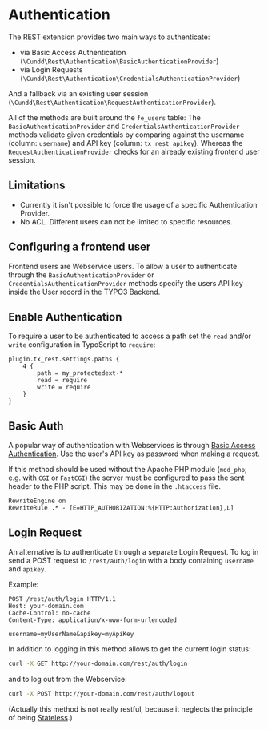 Authentication
==============

The REST extension provides two main ways to authenticate:

- via Basic Access Authentication (`\Cundd\Rest\Authentication\BasicAuthenticationProvider`)
- via Login Requests (`\Cundd\Rest\Authentication\CredentialsAuthenticationProvider`)

And a fallback via an existing user session (`\Cundd\Rest\Authentication\RequestAuthenticationProvider`).

All of the methods are built around the `fe_users` table: The `BasicAuthenticationProvider` and `CredentialsAuthenticationProvider` methods validate given credentials by comparing against the username (column: `username`) and API key (column: `tx_rest_apikey`). Whereas the `RequestAuthenticationProvider` checks for an already existing frontend user session.


Limitations
-----------

- Currently it isn't possible to force the usage of a specific Authentication Provider.
- No ACL. Different users can not be limited to specific resources.


Configuring a frontend user
---------------------------

Frontend users are Webservice users. To allow a user to authenticate through the `BasicAuthenticationProvider` or `CredentialsAuthenticationProvider` methods specify the users API key inside the User record in the TYPO3 Backend.


Enable Authentication
---------------------

To require a user to be authenticated to access a path set the `read` and/or `write` configuration in TypoScript to `require`:

```
plugin.tx_rest.settings.paths {
    4 {
        path = my_protectedext-*
        read = require
        write = require
    }
}
```


Basic Auth
----------

A popular way of authentication with Webservices is through [Basic Access Authentication](http://en.wikipedia.org/wiki/Basic_access_authentication). Use the user's API key as password when making a request.

If this method should be used without the Apache PHP module (`mod_php`; e.g. with `CGI` or `FastCGI`) the server must be configured to pass the sent header to the PHP script. This may be done in the `.htaccess` file.

```htaccess
RewriteEngine on
RewriteRule .* - [E=HTTP_AUTHORIZATION:%{HTTP:Authorization},L]
```


Login Request
-------------

An alternative is to authenticate through a separate Login Request. To log in send a POST request to `/rest/auth/login` with a body containing `username` and `apikey`.

Example:

```http
POST /rest/auth/login HTTP/1.1
Host: your-domain.com
Cache-Control: no-cache
Content-Type: application/x-www-form-urlencoded

username=myUserName&apikey=myApiKey
```

In addition to logging in this method allows to get the current login status:

```bash
curl -X GET http://your-domain.com/rest/auth/login
```

and to log out from the Webservice:

```bash
curl -X POST http://your-domain.com/rest/auth/logout
```

(Actually this method is not really restful, because it neglects the principle of being [Stateless](http://en.wikipedia.org/wiki/Representational_state_transfer#Stateless).)
